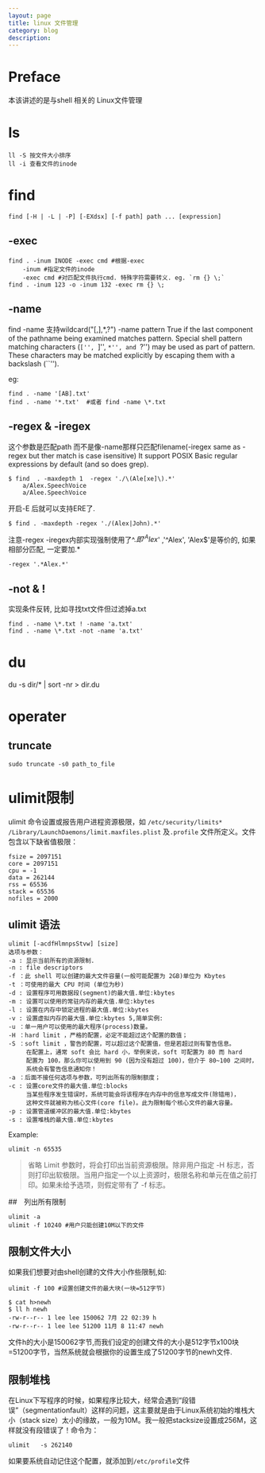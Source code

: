 ```yaml
---
layout: page
title: linux 文件管理
category: blog
description:
---
```

# Preface
本该讲述的是与shell 相关的 Linux文件管理

# ls

	ll -S 按文件大小排序
	ll -i 查看文件的inode

# find

	find [-H | -L | -P] [-EXdsx] [-f path] path ... [expression]

## -exec

	find . -inum INODE -exec cmd #根据-exec
		-inum #指定文件的inode
		-exec cmd #对匹配文件执行cmd. 特殊字符需要转义. eg. `rm {} \;`
	find . -inum 123 -o -inum 132 -exec rm {} \;

## -name
find -name 支持wildcard("[,],*,?")
	-name pattern
		 True if the last component of the pathname being examined matches pattern.  Special shell pattern matching characters (``['', ``]'', ``*'', and ``?'') may be used as part of pattern.  These characters may be matched explicitly by escaping them with a backslash (``\'').

eg:

	find . -name '[AB].txt'
	find . -name '*.txt'  #或者 find -name \*.txt

## -regex & -iregex
这个参数是匹配path 而不是像-name那样只匹配filename(-iregex same as -regex but ther match is case isensitive)
It support POSIX Basic regular expressions by default (and so does grep).

	$ find  . -maxdepth 1  -regex './\(Ale[xe]\).*'
		a/Alex.SpeechVoice
		a/Alee.SpeechVoice

开启-E 后就可以支持ERE了.

	$ find . -maxdepth -regex './(Alex|John).*'

注意-regex -iregex内部实现强制使用了^$. 即'^Alex$' ,'^Alex', 'Alex$'是等价的, 如果相部分匹配, 一定要加.*

	-regex '.*Alex.*'


## -not & !
实现条件反转, 比如寻找txt文件但过滤掉a.txt

	find . -name \*.txt ! -name 'a.txt'
	find . -name \*.txt -not -name 'a.txt'

# du
du -s dir/* | sort -nr > dir.du

# operater

## truncate

	sudo truncate -s0 path_to_file


# ulimit限制
ulimit 命令设置或报告用户进程资源极限，如 `/etc/security/limits*` `/Library/LaunchDaemons/limit.maxfiles.plist` 及`.profile` 文件所定义。文件包含以下缺省值极限：

	fsize = 2097151
	core = 2097151
	cpu = -1
	data = 262144
	rss = 65536
	stack = 65536
	nofiles = 2000

## ulimit 语法

	ulimit [-acdfHlmnpsStvw] [size]
	选项与参数：
	-a : 显示当前所有的资源限制.
	-n : file descriptors
	-f ：此 shell 可以创建的最大文件容量(一般可能配置为 2GB)单位为 Kbytes
	-t ：可使用的最大 CPU 时间 (单位为秒)
	-d : 设置程序可用数据段(segment)的最大值.单位:kbytes
	-m : 设置可以使用的常驻内存的最大值.单位:kbytes
	-l : 设置在内存中锁定进程的最大值.单位:kbytes
	-v : 设置虚拟内存的最大值.单位:kbytes 5,简单实例:
	-u ：单一用户可以使用的最大程序(process)数量。
	-H ：hard limit ，严格的配置，必定不能超过这个配置的数值；
	-S ：soft limit ，警告的配置，可以超过这个配置值，但是若超过则有警告信息。
	     在配置上，通常 soft 会比 hard 小，举例来说，soft 可配置为 80 而 hard
	     配置为 100，那么你可以使用到 90 (因为没有超过 100)，但介于 80~100 之间时，
	     系统会有警告信息通知你！
	-a ：后面不接任何选项与参数，可列出所有的限制额度；
	-c : 设置core文件的最大值.单位:blocks
	     当某些程序发生错误时，系统可能会将该程序在内存中的信息写成文件(除错用)，
	     这种文件就被称为核心文件(core file)。此为限制每个核心文件的最大容量。
	-p : 设置管道缓冲区的最大值.单位:kbytes
	-s : 设置堆栈的最大值.单位:kbytes

Example:

	ulimit -n 65535

> 省略 Limit 参数时，将会打印出当前资源极限。除非用户指定 -H 标志，否则打印出软极限。当用户指定一个以上资源时，极限名称和单元在值之前打印。如果未给予选项，则假定带有了 -f 标志。

##　列出所有限制

	ulimit -a
	ulimit -f 10240 #用户只能创建10M以下的文件

## 限制文件大小
如果我们想要对由shell创建的文件大小作些限制,如:

	ulimit -f 100 #设置创建文件的最大块(一块=512字节)

	$ cat h>newh
	$ ll h newh
	-rw-r--r-- 1 lee lee 150062 7月 22 02:39 h
	-rw-r--r-- 1 lee lee 51200 11月 8 11:47 newh

文件h的大小是150062字节,而我们设定的创建文件的大小是512字节x100块=51200字节，当然系统就会根据你的设置生成了51200字节的newh文件.

## 限制堆栈
在Linux下写程序的时候，如果程序比较大，经常会遇到“段错误”（segmentationfault）这样的问题，这主要就是由于Linux系统初始的堆栈大小（stack size）太小的缘故，一般为10M。我一般把stacksize设置成256M，这样就没有段错误了！命令为：

	ulimit   -s 262140

如果要系统自动记住这个配置，就添加到`/etc/profile`文件

